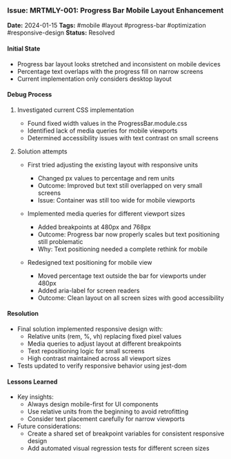 ### Issue: MRTMLY-001: Progress Bar Mobile Layout Enhancement
**Date:** 2024-01-15
**Tags:** #mobile #layout #progress-bar #optimization #responsive-design
**Status:** Resolved

#### Initial State
- Progress bar layout looks stretched and inconsistent on mobile devices
- Percentage text overlaps with the progress fill on narrow screens
- Current implementation only considers desktop layout

#### Debug Process
1. Investigated current CSS implementation
   - Found fixed width values in the ProgressBar.module.css
   - Identified lack of media queries for mobile viewports
   - Determined accessibility issues with text contrast on small screens

2. Solution attempts
   - First tried adjusting the existing layout with responsive units
     - Changed px values to percentage and rem units
     - Outcome: Improved but text still overlapped on very small screens
     - Issue: Container was still too wide for mobile viewports

   - Implemented media queries for different viewport sizes
     - Added breakpoints at 480px and 768px
     - Outcome: Progress bar now properly scales but text positioning still problematic
     - Why: Text positioning needed a complete rethink for mobile

   - Redesigned text positioning for mobile view
     - Moved percentage text outside the bar for viewports under 480px
     - Added aria-label for screen readers
     - Outcome: Clean layout on all screen sizes with good accessibility

#### Resolution
- Final solution implemented responsive design with:
  - Relative units (rem, %, vh) replacing fixed pixel values
  - Media queries to adjust layout at different breakpoints
  - Text repositioning logic for small screens
  - High contrast maintained across all viewport sizes
- Tests updated to verify responsive behavior using jest-dom

#### Lessons Learned
- Key insights:
  - Always design mobile-first for UI components
  - Use relative units from the beginning to avoid retrofitting
  - Consider text placement carefully for narrow viewports
- Future considerations:
  - Create a shared set of breakpoint variables for consistent responsive design
  - Add automated visual regression tests for different screen sizes